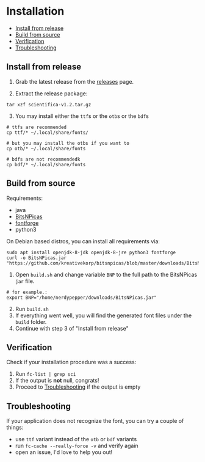 # Installation

 - [Install from release](#install-from-release)
 - [Build from source](#build-from-source)
 - [Verification](#verification)
 - [Troubleshooting](#troubleshooting)

## Install from release

 1. Grab the latest release from the
[releases](https://github.com/NerdyPepper/scientifica/releases)
page.

 2. Extract the release package:
```shell
tar xzf scientifica-v1.2.tar.gz
```

3. You may install either the `ttf`s or the `otb`s or the
`bdf`s
```shell
# ttfs are recommended
cp ttf/* ~/.local/share/fonts/

# but you may install the otbs if you want to
cp otb/* ~/.local/share/fonts

# bdfs are not recommendedk
cp bdf/* ~/.local/share/fonts
```

## Build from source

Requirements:

 - java
 - [BitsNPicas](https://github.com/kreativekorp/bitsnpicas)
 - [fontforge](https://fontforge.org)
 - python3

On Debian based distros, you can install all requirements
via:
```
sudo apt install openjdk-8-jdk openjdk-8-jre python3 fontforge
curl -o BitsNPicas.jar "https://github.com/kreativekorp/bitsnpicas/blob/master/downloads/BitsNPicas.jar"
```

1. Open `build.sh` and change variable `BNP` to the full
   path to the BitsNPicas `jar` file.
```shell
# for example.:
export BNP="/home/nerdypepper/downloads/BitsNPicas.jar"
```

2. Run `build.sh`
3. If everything went well, you will find the generated font
   files under the `build` folder.
4. Continue with step 3 of "Install from release"

## Verification

Check if your installation procedure was a success:

 1. Run `fc-list | grep sci`
 2. If the output is **not** null, congrats!
 3. Proceed to [Troubleshooting](#troubleshooting) if the output is empty

## Troubleshooting

 If your application does not recognize the font, you can
try a couple of things:

 - use `ttf` variant instead of the `otb` or `bdf`
   variants
 - run `fc-cache --really-force -v` and verify again
 - open an issue, I'd love to help you out!
